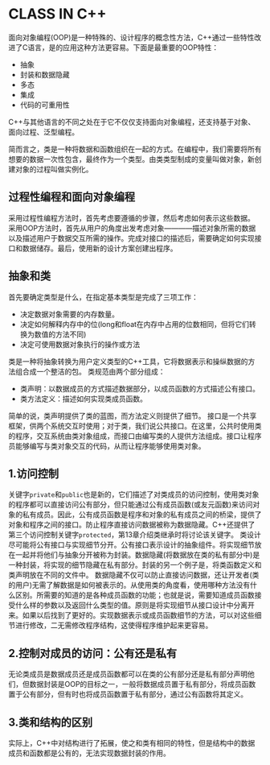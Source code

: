 # CLASS IN C++

面向对象编程(OOP)是一种特殊的、设计程序的概念性方法，C++通过一些特性改进了C语言，是的应用这种方法更容易。下面是最重要的OOP特性：

+ 抽象
+ 封装和数据隐藏
+ 多态
+ 集成
+ 代码的可重用性

C++与其他语言的不同之处在于它不仅仅支持面向对象编程，还支持基于对象、面向过程、泛型编程。

简而言之，类是一种将数据和函数组织在一起的方式。在编程中，我们需要将所有想要的数据一次性包含，最终作为一个类型。由类类型制成的变量叫做对象，新创建对象的过程叫做实例化。

## 过程性编程和面向对象编程

采用过程性编程方法时，首先考虑要遵循的步骤，然后考虑如何表示这些数据。
采用OOP方法时，首先从用户的角度出发考虑对象————描述对象所需的数据以及描述用户于数据交互所需的操作。完成对接口的描述后，需要确定如何实现接口和数据储存。最后，使用新的设计方案创建出程序。

## 抽象和类

首先要确定类型是什么，在指定基本类型是完成了三项工作：

+ 决定数据对象需要的内存数量。
+ 决定如何解释内存中的位(long和float在内存中占用的位数相同，但将它们转换为数值的方法不同)
+ 决定可使用数据对象执行的操作或方法

类是一种将抽象转换为用户定义类型的C++工具，它将数据表示和操纵数据的方法组合成一个整洁的包。
类规范由两个部分组成：

+ 类声明：以数据成员的方式描述数据部分，以成员函数的方式描述公有接口。
+ 类方法定义：描述如何实现类成员函数。
  
简单的说，类声明提供了类的蓝图，而方法定义则提供了细节。
接口是一个共享框架，供两个系统交互时使用；对于类，我们说公共接口。在这里，公共时使用类的程序，交互系统由类对象组成，而接口由编写类的人提供方法组成。接口让程序员能够编写与类对象交互的代码，从而让程序能够使用类对象。

## 1.访问控制
关键字`private`和`public`也是新的，它们描述了对类成员的访问控制，使用类对象的程序都可以直接访问公有部分，但只能通过公有成员函数(或友元函数)来访问对象的私有成员。因此，公有成员函数是程序和对象的私有成员之间的桥梁，提供了对象和程序之间的接口。防止程序直接访问数据被称为数据隐藏。C++还提供了第三个访问控制关键字`protected`，第13章介绍类继承时将讨论该关键字。
类设计尽可能将公有接口与实现细节分开。公有接口表示设计的抽象组件。将实现细节放在一起并将他们与抽象分开被称为封装。数据隐藏(将数据放在类的私有部分中)是一种封装，将实现的细节隐藏在私有部分。封装的另一个例子是，将类函数定义和类声明放在不同的文件中。
数据隐藏不仅可以防止直接访问数据，还让开发者(类的用户)无需了解数据是如何被表示的。从使用类的角度看，使用哪种方法没有什么区别。所需要的知道的是各种成员函数的功能；也就是说，需要知道成员函数接受什么样的参数以及返回什么类型的值。原则是将实现细节从接口设计中分离开来。如果以后找到了更好的。实现数据表示或成员函数细节的方法，可以对这些细节进行修改，二无需修改程序结构，这使得程序维护起来更容易。
## 2.控制对成员的访问：公有还是私有
无论类成员是数据成员还是成员函数都可以在类的公有部分还是私有部分声明他们，但数据封装是OOP的目标之一，一般将数据成员置于私有部分，将成员函数置于公有部分，但有时也将成员函数置于私有部分，通过公有函数将其定义。
## 3.类和结构的区别
实际上，C++中对结构进行了拓展，使之和类有相同的特性，但是结构中的数据成员和函数都是公有的，无法实现数据封装的作用。
